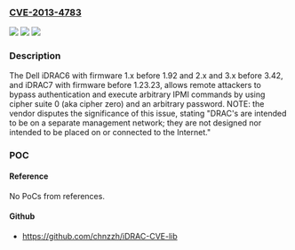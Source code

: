 ### [CVE-2013-4783](https://cve.mitre.org/cgi-bin/cvename.cgi?name=CVE-2013-4783)
![](https://img.shields.io/static/v1?label=Product&message=n%2Fa&color=blue)
![](https://img.shields.io/static/v1?label=Version&message=n%2Fa&color=blue)
![](https://img.shields.io/static/v1?label=Vulnerability&message=n%2Fa&color=brighgreen)

### Description

The Dell iDRAC6 with firmware 1.x before 1.92 and 2.x and 3.x before 3.42, and iDRAC7 with firmware before 1.23.23, allows remote attackers to bypass authentication and execute arbitrary IPMI commands by using cipher suite 0 (aka cipher zero) and an arbitrary password.  NOTE: the vendor disputes the significance of this issue, stating "DRAC's are intended to be on a separate management network; they are not designed nor intended to be placed on or connected to the Internet."

### POC

#### Reference
No PoCs from references.

#### Github
- https://github.com/chnzzh/iDRAC-CVE-lib

